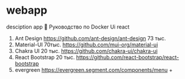 # webapp
desciption app
📃 Руководство по Docker
Ui react
1. Ant Design https://github.com/ant-design/ant-design 73 тыс.
2. Material-UI 70тыс. https://github.com/mui-org/material-ui
3. Chakra UI 20 тыс. https://github.com/chakra-ui/chakra-ui
4. React Bootstrap 20 тыс. https://github.com/react-bootstrap/react-bootstrap
5. evergreen https://evergreen.segment.com/components/menu +
